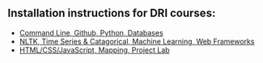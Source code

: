## Installation instructions for DRI courses: ##
* [Command Line, Github, Python, Databases](https://github.com/GCDigitalFellows/installdri.github.io/blob/master/core.md)
* [NLTK, Time Series & Catagorical, Machine Learning, Web Frameworks](https://github.com/GCDigitalFellows/installdri.github.io/blob/master/python.md)
* [HTML/CSS/JavaScript, Mapping, Project Lab](https://github.com/GCDigitalFellows/installdri.github.io/blob/master/other.md)
